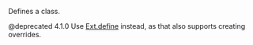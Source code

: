 Defines a class.

@deprecated 4.1.0 Use
<a href="#!/api/Ext-method-define" rel="Ext-method-define" class="docClass">Ext.define</a>
instead, as that also supports creating overrides.
